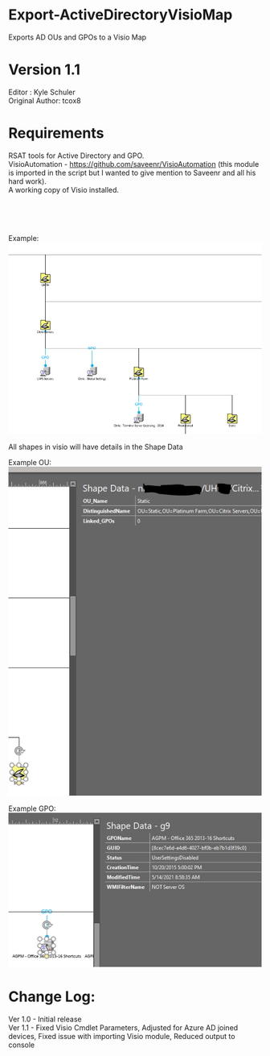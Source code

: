 # Export-ActiveDirectoryVisioMap
Exports AD OUs and GPOs to a Visio Map

# Version 1.1
Editor : Kyle Schuler </br>
Original Author: tcox8

# Requirements
RSAT tools for Active Directory and GPO. </br>
VisioAutomation - https://github.com/saveenr/VisioAutomation  (this module is imported in the script but I wanted to give mention to Saveenr and all his hard work). </br>
A working copy of Visio installed.

</br>
</br>
</br>

Example:
![Example Picture](ExampleImages/ExamplePicture.PNG?raw=true)


All shapes in visio will have details in the Shape Data

Example OU:
![Example OU Details](ExampleImages/ExampleOUdetails.png?raw=true)

Example GPO:
![Example GPO Details](ExampleImages/ExampleGPOdetails.png?raw=true)


# Change Log: 
Ver 1.0 - Initial release</br>
Ver 1.1 - Fixed Visio Cmdlet Parameters, Adjusted for Azure AD joined devices, Fixed issue with importing Visio module, Reduced output to console
